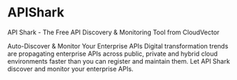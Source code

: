 # APIShark
API Shark - The Free API Discovery &amp; Monitoring Tool from CloudVector

Auto-Discover & Monitor Your Enterprise APIs
Digital transformation trends are propagating enterprise APIs across public, private and hybrid cloud environments faster than you can register and maintain them. Let API Shark discover and monitor your enterprise APIs.
